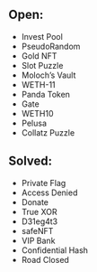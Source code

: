 ## Open:
- Invest Pool
- PseudoRandom
- Gold NFT
- Slot Puzzle
- Moloch’s Vault
- WETH-11
- Panda Token
- Gate
- WETH10
- Pelusa
- Collatz Puzzle

## Solved:
- Private Flag
- Access Denied
- Donate
- True XOR
- D31eg4t3
- safeNFT
- VIP Bank
- Confidential Hash
- Road Closed